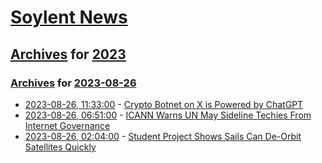 # [Soylent News](../../../README.md)

## [Archives](../../index.md) for [2023](../index.md)

### [Archives](../../index.md) for [2023-08-26](index.md)

* [2023-08-26, 11:33:00](https://soylentnews.org/article.pl?sid=23/08/25/0347215&from=rss) - [Crypto Botnet on X is Powered by ChatGPT](https://soylentnews.org/article.pl?sid=23/08/25/0347215&from=rss)
* [2023-08-26, 06:51:00](https://soylentnews.org/article.pl?sid=23/08/25/0337211&from=rss) - [ICANN Warns UN May Sideline Techies From Internet Governance](https://soylentnews.org/article.pl?sid=23/08/25/0337211&from=rss)
* [2023-08-26, 02:04:00](https://soylentnews.org/article.pl?sid=23/08/25/0329207&from=rss) - [Student Project Shows Sails Can De-Orbit Satellites Quickly](https://soylentnews.org/article.pl?sid=23/08/25/0329207&from=rss)
